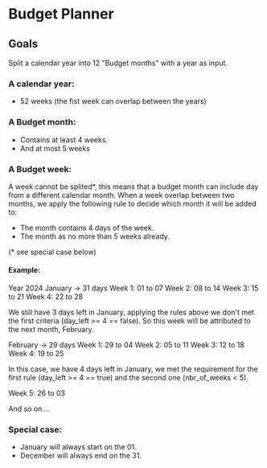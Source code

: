 # Budget Planner

## Goals

Split a calendar year into 12 "Budget months" with a year as input.

### A calendar year:
- 52 weeks (the fist week can overlap between the years)

### A Budget month:
- Contains at least 4 weeks.
- And at most 5 weeks

### A Budget week:
A week cannot be splited*, this means that a budget month can include day from a different calendar month.
When a week overlap between two months, we apply the following rule to decide which month it will be added to:
- The month contains 4 days of the week.
- The month as no more than 5 weeks already.

(* see special case below)

#### Example:
Year 2024
January -> 31 days
Week 1: 01 to 07
Week 2: 08 to 14
Week 3: 15 to 21
Week 4: 22 to 28

We still have 3 days left in January, applying the rules above we don't met the first criteria (day_left >= 4 == false).
So this week will be attributed to the next month, February.

February -> 29 days
Week 1: 29 to 04
Week 2: 05 to 11
Week 3: 12 to 18
Week 4: 19 to 25

In this case, we have 4 days left in January,
we met the requirement for the first rule (day_left >= 4 == true) and the second one (nbr_of_weeks < 5).

Week 5: 26 to 03

And so on....

### Special case:
- January will always start on the 01.
- December will always end on the 31.
